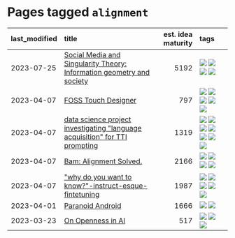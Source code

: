 # Pages tagged `alignment`

|last_modified|title|est. idea maturity|tags
|:---|:---|---:|:---|
|2023-07-25|[Social Media and Singularity Theory: Information geometry and society](../social_singularities.md)|5192|[![](https://img.shields.io/badge/tag-alignment-32d44f)](../tags/alignment.md) [![](https://img.shields.io/badge/tag-information_geometry-297b32)](../tags/information_geometry.md) [![](https://img.shields.io/badge/tag-philosophy-e839f4)](../tags/philosophy.md) [![](https://img.shields.io/badge/tag-publication-48fb29)](../tags/publication.md)|
|2023-04-07|[FOSS Touch Designer](../FOSS_touch_designer.md)|797|[![](https://img.shields.io/badge/tag-alignment-32d44f)](../tags/alignment.md) [![](https://img.shields.io/badge/tag-animation-76bb24)](../tags/animation.md) [![](https://img.shields.io/badge/tag-publicgood-dad82b)](../tags/publicgood.md) [![](https://img.shields.io/badge/tag-tooling-752fd7)](../tags/tooling.md) [![](https://img.shields.io/badge/tag-wip-4db4d2)](../tags/wip.md)|
|2023-04-07|[data science project investigating "language acquisition" for TTI prompting](../tti_language_aqcuisition.md)|1319|[![](https://img.shields.io/badge/tag-alignment-32d44f)](../tags/alignment.md) [![](https://img.shields.io/badge/tag-dataset-12eec5)](../tags/dataset.md) [![](https://img.shields.io/badge/tag-experimental-ea1833)](../tags/experimental.md) [![](https://img.shields.io/badge/tag-prompting-f14da)](../tags/prompting.md) [![](https://img.shields.io/badge/tag-publication-48fb29)](../tags/publication.md) [![](https://img.shields.io/badge/tag-publicgood-dad82b)](../tags/publicgood.md) [![](https://img.shields.io/badge/tag-stability-82d6e)](../tags/stability.md)|
|2023-04-07|[Bam: Alignment Solved.](../ezmode_alignment.md)|2166|[![](https://img.shields.io/badge/tag-alignment-32d44f)](../tags/alignment.md) [![](https://img.shields.io/badge/tag-dataset-12eec5)](../tags/dataset.md) [![](https://img.shields.io/badge/tag-experimental-ea1833)](../tags/experimental.md) [![](https://img.shields.io/badge/tag-meta-1614f8)](../tags/meta.md)|
|2023-04-07|["why do you want to know?"-instruct-esque-fintetuning](../whydoyouwantoknow.md)|1987|[![](https://img.shields.io/badge/tag-aiethics-35d420)](../tags/aiethics.md) [![](https://img.shields.io/badge/tag-alignment-32d44f)](../tags/alignment.md) [![](https://img.shields.io/badge/tag-dialogue-fe4dc)](../tags/dialogue.md) [![](https://img.shields.io/badge/tag-models-d5ffe)](../tags/models.md) [![](https://img.shields.io/badge/tag-wip-4db4d2)](../tags/wip.md)|
|2023-04-01|[Paranoid Android](../paranoid-android.md)|1666|[![](https://img.shields.io/badge/tag-alignment-32d44f)](../tags/alignment.md) [![](https://img.shields.io/badge/tag-experimental-ea1833)](../tags/experimental.md)|
|2023-03-23|[On Openness in AI](../on_openness_in_ai.md)|517|[![](https://img.shields.io/badge/tag-alignment-32d44f)](../tags/alignment.md) [![](https://img.shields.io/badge/tag-publication-48fb29)](../tags/publication.md) [![](https://img.shields.io/badge/tag-publicgood-dad82b)](../tags/publicgood.md)|